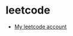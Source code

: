 # leetcode
<ul>
    <li><a href="https://leetcode.com/user6095QH/">My leetcode account</a></li>
</ul>
